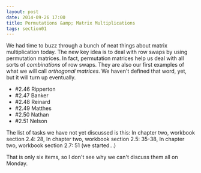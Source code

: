 ```yaml
---
layout: post
date: 2014-09-26 17:00
title: Permutations &amp; Matrix Multiplications
tags: section01
---
```


We had time to buzz through a bunch of neat things about matrix multiplication today.
The new key idea is to deal with row swaps by using permutation matrices. In fact,
permutation matrices help us deal with all sorts of _combinations_ of row swaps.
They are also our first examples of what we will call *orthogonal matrices*. We
haven't defined that word, yet, but it will turn up eventually.

  * \#2.46 Ripperton
  * \#2.47 Banker
  * \#2.48 Reinard
  * \#2.49 Matthes
  * \#2.50 Nathan
  * \#2.51 Nelson


The list of tasks we have not yet discussed is this:
In chapter two, workbook section 2.4: 28,
In chapter two, workbook section 2.5: 35-38,
In chapter two, workbook section 2.7: 51 (we started...)

That is only six items, so I don't see why we can't discuss them all on Monday.
